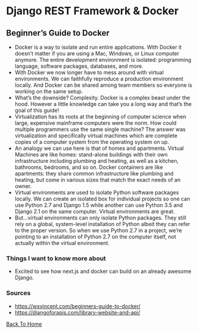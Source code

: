 #  Django REST Framework & Docker

## Beginner’s Guide to Docker

- Docker is a way to isolate and run entire applications. With Docker it doesn’t matter if you are using a Mac, Windows, or Linux computer anymore. The entire development environment is isolated: programming language, software packages, databases, and more.
- With Docker we now longer have to mess around with virtual environments. We can faithfully reproduce a production environment locally. And Docker can be shared among team members so everyone is working on the same setup.
- What’s the downside? Complexity. Docker is a complex beast under the hood. However a little knowledge can take you a long way and that’s the goal of this guide!
- Virtualization has its roots at the beginning of computer science when large, expensive mainframe computers were the norm. How could multiple programmers use the same single machine? The answer was virtualization and specifically virtual machines which are complete copies of a computer system from the operating system on up.
- An analogy we can use here is that of homes and apartments. Virtual Machines are like homes: stand-alone buildings with their own infrastructure including plumbing and heating, as well as a kitchen, bathrooms, bedrooms, and so on. Docker containers are like apartments: they share common infrastructure like plumbing and heating, but come in various sizes that match the exact needs of an owner.
- Virtual environments are used to isolate Python software packages locally. We can create an isolated box for individual projects so one can use Python 2.7 and Django 1.5 while another can use Python 3.5 and Django 2.1 on the same computer. Virtual environments are great.
- But…virtual environments can only isolate Python packages. They still rely on a global, system-level installation of Python albeit they can refer to the proper version. So when we use Python 2.7 in a project, we’re pointing to an installation of Python 2.7 on the computer itself, not actually within the virtual environment.

### Things I want to know more about

- Excited to see how next.js and docker can build on an already awesome Django.

### Sources

- <https://wsvincent.com/beginners-guide-to-docker/>
- <https://djangoforapis.com/library-website-and-api/>

[Back To Home](../README.md)